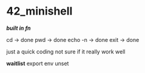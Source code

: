 # 42_minishell

***built in fn***

cd -> done
pwd -> done
echo -n -> done
exit -> done

just a quick coding not sure if it really work well

**waitlist**
export
env
unset
